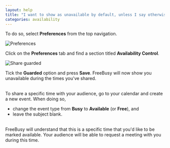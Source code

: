 ```yaml
---
layout: help
title: "I want to show as unavailable by default, unless I say otherwise"
categories: availability
---
```


To do so, select **Preferences** from the top navigation.

![Preferences](https://imgur.com/Qhzho2h.png)

Click on the **Preferences** tab and find a section titled **Availability Control**.
<br>

![Share guarded](https://imgur.com/EZJx18Q.png)

Tick the **Guarded** option and press **Save**.
FreeBusy will now show you unavailable during the times you've shared.

<br>
To share a specific time with your audience, go to your calendar and create a new event.
When doing so,

- change the event type from **Busy** to **Available** (or **Free**), and
- leave the subject blank.

<br>
FreeBusy will understand that this is a specific time that you'd like to be marked available.
Your audience will be able to request a meeting with you during this time.
